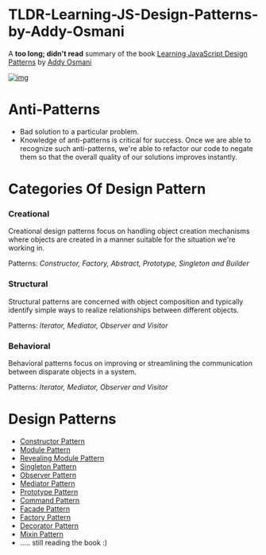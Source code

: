 
# TLDR-Learning-JS-Design-Patterns-by-Addy-Osmani

A **too long; didn't read** summary of the book [Learning JavaScript Design Patterns](http://addyosmani.com/resources/essentialjsdesignpatterns/book/#designpatternsjavascript) by [Addy Osmani](https://github.com/addyosmani)

[![img](http://akamaicovers.oreilly.com/images/0636920025832/cat.gif)](http://addyosmani.com/resources/essentialjsdesignpatterns/book/)

# Anti-Patterns
- Bad solution to a particular problem. 
- Knowledge of anti-patterns is critical for success. Once we are able to recognize such anti-patterns, we're able to refactor our code to negate them so that the overall quality of our solutions improves instantly.

# Categories Of Design Pattern
### Creational
Creational design patterns focus on handling object creation mechanisms where objects are created in a manner suitable for the situation we're working in.

Patterns: *Constructor, Factory, Abstract, Prototype, Singleton and Builder*

### Structural
Structural patterns are concerned with object composition and typically identify simple ways to realize relationships between different objects.

Patterns:  *Iterator, Mediator, Observer and Visitor*

### Behavioral
Behavioral patterns focus on improving or streamlining the communication between disparate objects in a system.

Patterns: *Iterator, Mediator, Observer and Visitor*

# Design Patterns
- [Constructor Pattern](https://github.com/karlpatrickespiritu/TLDR-Learning-JS-Design-Patterns-by-Addy-Osmani/tree/master/design-patterns/constructor-pattern.md)
- [Module Pattern](https://github.com/karlpatrickespiritu/TLDR-Learning-JS-Design-Patterns-by-Addy-Osmani/tree/master/design-patterns/module-pattern.md)
- [Revealing Module Pattern](https://github.com/karlpatrickespiritu/TLDR-Learning-JS-Design-Patterns-by-Addy-Osmani/tree/master/design-patterns/revealing-module-pattern.md)
- [Singleton Pattern](https://github.com/karlpatrickespiritu/TLDR-Learning-JS-Design-Patterns-by-Addy-Osmani/tree/master/design-patterns/singleton-pattern.md)
- [Observer Pattern](https://github.com/karlpatrickespiritu/TLDR-Learning-JS-Design-Patterns-by-Addy-Osmani/tree/master/design-patterns/observer-pattern.md)
- [Mediator Pattern](https://github.com/karlpatrickespiritu/TLDR-Learning-JS-Design-Patterns-by-Addy-Osmani/tree/master/design-patterns/mediator-pattern.md)
- [Prototype Pattern](https://github.com/karlpatrickespiritu/TLDR-Learning-JS-Design-Patterns-by-Addy-Osmani/tree/master/design-patterns/prototype-pattern.md)
- [Command Pattern](https://github.com/karlpatrickespiritu/TLDR-Learning-JS-Design-Patterns-by-Addy-Osmani/tree/master/design-patterns/command-pattern.md)
- [Facade Pattern](https://github.com/karlpatrickespiritu/TLDR-Learning-JS-Design-Patterns-by-Addy-Osmani/tree/master/design-patterns/facade-pattern.md)
- [Factory Pattern](https://github.com/karlpatrickespiritu/TLDR-Learning-JS-Design-Patterns-by-Addy-Osmani/tree/master/design-patterns/factory-pattern.md)
- [Decorator Pattern](https://github.com/karlpatrickespiritu/TLDR-Learning-JS-Design-Patterns-by-Addy-Osmani/tree/master/design-patterns/decorator-pattern.md)
- [Mixin Pattern](https://github.com/karlpatrickespiritu/TLDR-Learning-JS-Design-Patterns-by-Addy-Osmani/tree/master/design-patterns/mixin-pattern.md)
- ..... still reading the book :)